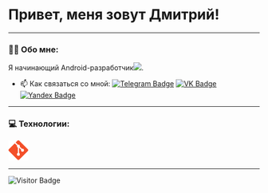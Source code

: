 
# Привет, меня зовут Дмитрий!

---

### :man_technologist: Обо мне:

Я начинающий Android-разработчик<img src="https://media.tenor.com/oOyGWZrOzGEAAAAi/android-running-android.gif" width="30px">. 

- :mailbox: Как связаться со мной: [![Telegram Badge](https://img.shields.io/badge/-kotovdmitry-black?style=flat&logo=Telegram&logoColor=white)](https://t.me/daCatKotov) 
[![VK Badge](https://img.shields.io/badge/-dimakritix-blue?style=flat&logo=VK&logoColor=white)](https://vk.com/dimakritix) [![Yandex Badge](https://img.shields.io/badge/-Mail-red?style=flat)](mailto:dacatkotov@yandex.ru)

---

### 💻 Технологии:

<div>
  <img src="https://github.com/devicons/devicon/blob/master/icons/git/git-original.svg" title="git" alt="git" width="40" height="40"/>&nbsp
  

---
![Visitor Badge](https://visitor-badge.laobi.icu/badge?page_id=Dmitr-Kotov)
